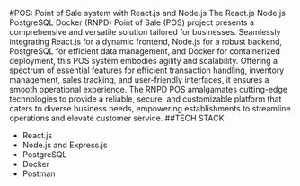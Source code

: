 #POS: Point of Sale system with React.js and Node.js
The React.js Node.js PostgreSQL Docker (RNPD) Point of Sale (POS) project presents a comprehensive and versatile solution tailored for businesses. Seamlessly integrating React.js for a dynamic frontend, Node.js for a robust backend, PostgreSQL for efficient data management, and Docker for containerized deployment, this POS system embodies agility and scalability. Offering a spectrum of essential features for efficient transaction handling, inventory management, sales tracking, and user-friendly interfaces, it ensures a smooth operational experience. The RNPD POS amalgamates cutting-edge technologies to provide a reliable, secure, and customizable platform that caters to diverse business needs, empowering establishments to streamline operations and elevate customer service.
##TECH STACK
- React.js
- Node.js and Express.js
- PostgreSQL
- Docker
- Postman
